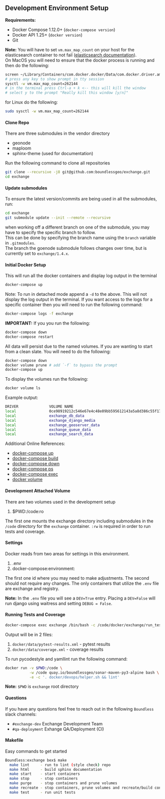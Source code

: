 ## Development Environment Setup

**Requirements:**
- Docker Compose 1.12.0+ (`docker-compose version`)
- Docker API 1.25+ (`docker version`)
- Git


**Note:** You will have to set `vm.max_map_count` on your host for the elasticsearch container to not 
fail  ([elasticsearch documentation](https://www.elastic.co/guide/en/elasticsearch/reference/current/docker.html#docker-cli-run-prod-mode)).  
On MacOS you will need to ensure that the docker process is running and then do the following:

```bash
screen ~/Library/Containers/com.docker.docker/Data/com.docker.driver.amd64-linux/tty
# press any key to show prompt in tty session
sysctl -w vm.max_map_count=262144
# in the terminal press Ctrl-a + k <-- this will kill the window
# select y to the prompt "Really kill this window [y/n]"
```

for Linux do the following:

```bash
sudo sysctl -w vm.max_map_count=262144
```
 
#### Clone Repo
There are three submodules in the vendor directory
- geonode
- maploom
- sphinx-theme (used for documentation)

Run the following command to clone all repositories

```bash
git clone --recursive -j8 git@github.com:boundlessgeo/exchange.git
cd exchange
```

#### Update submodules
To ensure the latest version/commits are being used in all the submodules, run: 

```bash
cd exchange
git submodule update --init --remote --recursive
```

when working off a different branch on one of the submodule, you may have to specify the specific branch to follow.  
This can be done by specifying the branch name using the ```branch``` variable in ```.gitmodules```.  
The branch the goenode submodule follows changes over time, but is currently set to ```exchange/1.4.x```. 

#### Initial Docker Setup
This will run all the docker containers and display log output in the terminal

```bash
docker-compose up
```

Note: To run in detached mode append a `-d` to the above. This will not display the log output in the terminal.
If you want access to the logs for a specific container then you will need to run the following command:
```bash
docker-compose logs -f exchange
```

**IMPORTANT:** If you you run the following:
```bash
docker-compose down
docker-compose restart
```
All data will persist due to the named volumes. If you are wanting to start from a clean slate. You will need 
to do the following:
```bash
docker-compose down
docker volume prune # add `-f` to bypass the prompt
docker-compose up
```
To display the volumes run the following:
```bash
docker volume ls
```
Example output:
```bash
DRIVER              VOLUME NAME
local               0ce98919212c546e67e4c48e09bb595612143a5a8d386c55f17ed0287e8c2e0c # random volume created for nginx
local               exchange_db_data
local               exchange_django_media
local               exchange_geoserver_data
local               exchange_queue_data
local               exchange_search_data
```

Additional Online References:
- [docker-compose up](https://docs.docker.com/compose/reference/up/)
- [docker-compose build](https://docs.docker.com/compose/reference/build/)
- [docker-compose down](https://docs.docker.com/compose/reference/down/)
- [docker-compose ps](https://docs.docker.com/compose/reference/ps/)
- [docker-compose exec](https://docs.docker.com/compose/reference/exec/)
- [docker volume](https://docs.docker.com/engine/reference/commandline/volume/)

#### Development Attached Volume
There are two volumes used in the development setup

1. $PWD:/code:ro

The first one mounts the exchange directory including submodules in the `/code` directory for the `exchange`
container. `:rw` is required in order to run tests and coverage.

#### Settings
Docker reads from two areas for settings in this environment.

1. .env
2. docker-compose:environment:

The first one id where you may need to make adjustments. The second should not require any changes. The only
containers that utilize the `.env` file are exchange and registry.

**Note:** In the `.env` file you will see a `DEV=True` entry. Placing a `DEV=False` will run django using 
waitress and setting `DEBUG = False`.

#### Running Tests and Coverage
```bash
docker-compose exec exchange /bin/bash -c /code/docker/exchange/run_tests.sh
```
Output will be in 2 files:

1. `docker/data/pytest-results.xml` - pytest results
2. `docker/data/coverage.xml` - coverage results

To run pycodestyle and yamllint run the following command:

```bash
docker run -v $PWD:/code \
           -w /code quay.io/boundlessgeo/sonar-maven-py3-alpine bash \
           -e -c '. docker/devops/helper.sh && lint'
```

**Note:** `$PWD` is `exchange` root directory

#### Questions
If you have any questions feel free to reach out in the following `Boundless` slack channels:

- `#exchange-dev` Exchange Development Team
- `#qa-deployment` Exhange QA/Deployment (CI)

#### Makefile
Easy commands to get started

```bash
Boundless:exchange bex$ make
  make lint     - run to lint (style check) repo
  make html     - build sphinx documentation
  make start    - start containers
  make stop     - stop containers
  make purge    - stop containers and prune volumes
  make recreate - stop containers, prune volumes and recreate/build containers
  make test     - run unit tests
```

